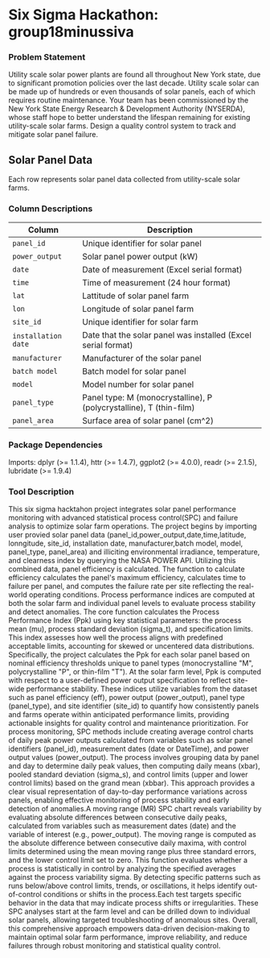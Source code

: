 # Six Sigma Hackathon: group18minussiva

### Problem Statement
Utility scale solar power plants are found all throughout New York state, due to significant promotion policies over the last decade. Utility scale solar can be made up of hundreds or even thousands of solar panels, each of which requires routine maintenance. Your team has been commissioned by the New York State Energy Research & Development Authority (NYSERDA), whose staff hope to better understand the lifespan remaining for existing utility-scale solar farms. Design a quality control system to track and mitigate solar panel failure.

## Solar Panel Data
Each row represents solar panel data collected from utility-scale solar farms. 

### Column Descriptions

| Column | Description |
| -------- | -------- |
| `panel_id`  | Unique identifier for solar panel  |
| `power_output` | Solar panel power output (kW) |
| `date` | Date of measurement (Excel serial format) |
| `time` | Time of measurement (24 hour format) |
| `lat` | Lattitude of solar panel farm |
| `lon` | Longitude of solar panel farm |
| `site_id`  | Unique identifier for solar farm |
| `installation date` | Date that the solar panel was installed (Excel serial format) |
| `manufacturer` | Manufacturer of the solar panel |
| `batch model ` | Batch model for solar panel |
| `model` | Model number for solar panel |
| `panel_type` | Panel type: M (monocrystalline), P (polycrystalline), T (thin-film) |
| `panel_area` | Surface area of solar panel (cm^2) |

### Package Dependencies
Imports: 
  dplyr (>= 1.1.4),
  httr (>= 1.4.7),
  ggplot2 (>= 4.0.0),
  readr (>= 2.1.5),
  lubridate (>= 1.9.4)

### Tool Description 
This six sigma hacktahon project integrates solar panel performance monitoring with advanced statistical process control(SPC) and failure analysis to optimize solar farm operations. The project begins by importing user provied solar panel data (panel_id,power_output,date,time,latitude, lonngitude, site_id, installation date, manufacturer,batch model, model, panel_type, panel_area) and illiciting environmental irradiance, temperature, and clearness index by querying the NASA POWER API. Utilizing this combined data, panel efficiency is calculated. The function to calculate efficiency calculates the panel's maximum efficiency, calculates time to failure per panel, and computes the failure rate per site reflecting the real-world operating conditions.
Process performance indices are computed at both the solar farm and individual panel levels to evaluate process stability and detect anomalies. The core function calculates the Process Performance Index (Ppk) using key statistical parameters: the process mean (mu), process standard deviation (sigma_t), and specification limits. This index assesses how well the process aligns with predefined acceptable limits, accounting for skewed or uncentered data distributions. Specifically, the project calculates the Ppk for each solar panel based on nominal efficiency thresholds unique to panel types (monocrystalline "M", polycrystalline "P", or thin-film "T"). At the solar farm level, Ppk is computed with respect to a user-defined power output specification to reflect site-wide performance stability. These indices utilize variables from the dataset such as panel efficiency (eff), power output (power_output), panel type (panel_type), and site identifier (site_id) to quantify how consistently panels and farms operate within anticipated performance limits, providing actionable insights for quality control and maintenance prioritization.
For process monitoring, SPC methods include creating average control charts of daily peak power outputs calculated from variables such as solar panel identifiers (panel_id), measurement dates (date or DateTime), and power output values (power_output). The process involves grouping data by panel and day to determine daily peak values, then computing daily means (xbar), pooled standard deviation (sigma_s), and control limits (upper and lower control limits) based on the grand mean (xbbar). This approach provides a clear visual representation of day-to-day performance variations across panels, enabling effective monitoring of process stability and early detection of anomalies.A moving range (MR) SPC chart reveals variability by evaluating absolute differences between consecutive daily peaks, calculated from variables such as measurement dates (date) and the variable of interest (e.g., power_output). The moving range is computed as the absolute difference between consecutive daily maxima, with control limits determined using the mean moving range plus three standard errors, and the lower control limit set to zero. This function evaluates whether a process is statistically in control by analyzing the specified averages against the process variability sigma. By detecting specific patterns such as runs below/above control limits, trends, or oscillations, it helps identify out-of-control conditions or shifts in the process.Each test targets specific behavior in the data that may indicate process shifts or irregularities. These SPC analyses start at the farm level and can be drilled down to individual solar panels, allowing targeted troubleshooting of anomalous sites. 
Overall, this comprehensive approach empowers data-driven decision-making to maintain optimal solar farm performance, improve reliability, and reduce failures through robust monitoring and statistical quality control.

